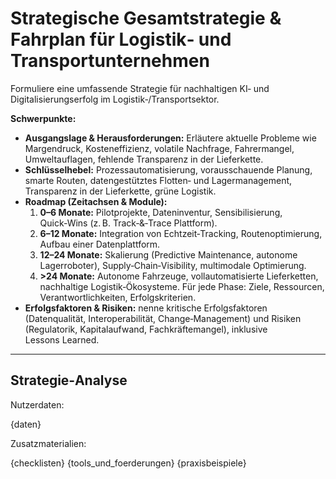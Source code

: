 # Strategische Gesamtstrategie & Fahrplan für Logistik‑ und Transportunternehmen

Formuliere eine umfassende Strategie für nachhaltigen KI‑ und Digitalisierungserfolg im Logistik‑/Transportsektor.

**Schwerpunkte:**
* **Ausgangslage & Herausforderungen:** Erläutere aktuelle Probleme wie Margendruck, Kosteneffizienz, volatile Nachfrage, Fahrermangel, Umweltauflagen, fehlende Transparenz in der Lieferkette.
* **Schlüsselhebel:** Prozessautomatisierung, vorausschauende Planung, smarte Routen, datengestütztes Flotten‑ und Lagermanagement, Transparenz in der Lieferkette, grüne Logistik.
* **Roadmap (Zeitachsen & Module):**
  1. **0–6 Monate:** Pilotprojekte, Dateninventur, Sensibilisierung, Quick‑Wins (z. B. Track‑&‑Trace Plattform).
  2. **6–12 Monate:** Integration von Echtzeit‑Tracking, Routenoptimierung, Aufbau einer Datenplattform.
  3. **12–24 Monate:** Skalierung (Predictive Maintenance, autonome Lagerroboter), Supply‑Chain‑Visibility, multimodale Optimierung.
  4. **>24 Monate:** Autonome Fahrzeuge, vollautomatisierte Lieferketten, nachhaltige Logistik‑Ökosysteme.
  Für jede Phase: Ziele, Ressourcen, Verantwortlichkeiten, Erfolgskriterien.
* **Erfolgsfaktoren & Risiken:** nenne kritische Erfolgsfaktoren (Datenqualität, Interoperabilität, Change‑Management) und Risiken (Regulatorik, Kapitalaufwand, Fachkräftemangel), inklusive Lessons Learned.

---

## Strategie‑Analyse

Nutzerdaten:

{daten}

Zusatzmaterialien:

{checklisten}
{tools_und_foerderungen}
{praxisbeispiele}